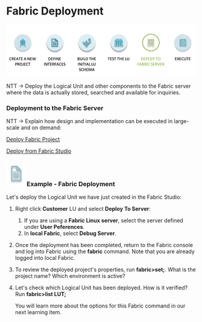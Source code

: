 # Fabric Deployment

![](/academy/Training_Level_1/03_fabric_basic_LU/images/fabric_main_flow_07.png)

NTT -> Deploy the Logical Unit and other components to the Fabric server where the data is actually stored, searched and available for inquiries.

 

### Deployment to the Fabric Server

NTT -> Explain how  design and implementation can be executed in large-scale and on demand:

[Deploy Fabric Project](/articles/16_deploy_fabric/01_deploy_Fabric_project.md)

[Deploy from Fabric Studio](/articles/16_deploy_fabric/02_deploy_from_Fabric_Studio.md)


### ![](/academy/Training_Level_1/03_fabric_basic_LU/images/example.png)Example - Fabric Deployment

Let's deploy the Logical Unit we have just created in the Fabric Studio:

1. Right click  **Customer** LU and select **Deploy To Server**:

   1. If you are using a **Fabric Linux server**, select the server defined under **User Peferences**.
   2. In **local Fabric**, select **Debug Server**. 

2. Once the deployment has been completed, return to the Fabric console and log into Fabric using the **fabric** command. Note that you are already logged into local Fabric.

3. To review the deployed project's properties, run **fabric>set;**. What is the project name? Which environment is active?

4. Let's check which Logical Unit has been deployed. How is it verified?  Run **fabric>list LUT;**  

    You will learn more about the options for this Fabric command in our next learning item.



 

